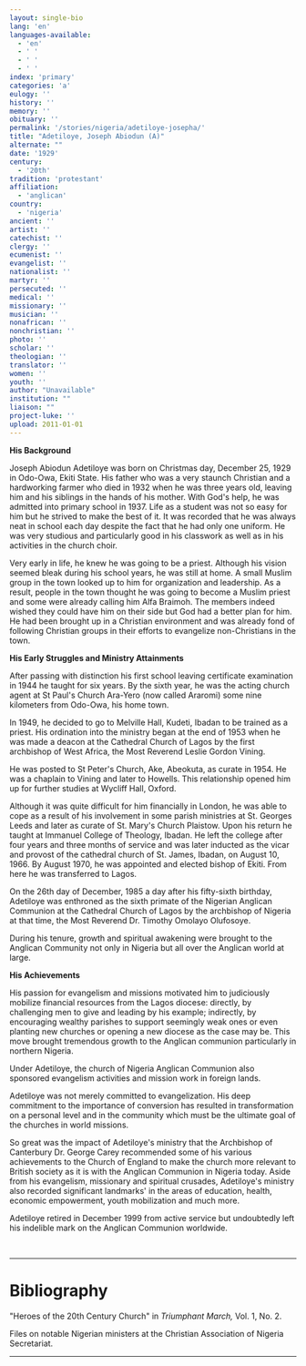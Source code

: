 ```yaml
---
layout: single-bio
lang: 'en'
languages-available:
  - 'en'
  - ' '
  - ' '
  - ' '
index: 'primary'
categories: 'a'
eulogy: ''
history: ''
memory: ''
obituary: ''
permalink: '/stories/nigeria/adetiloye-josepha/'
title: "Adetiloye, Joseph Abiodun (A)"
alternate: ""
date: '1929'
century:
  - '20th'
tradition: 'protestant'
affiliation:
  - 'anglican'
country:
  - 'nigeria'
ancient: ''
artist: ''
catechist: ''
clergy: ''
ecumenist: ''
evangelist: ''
nationalist: ''
martyr: ''
persecuted: ''
medical: ''
missionary: ''
musician: ''
nonafrican: ''
nonchristian: ''
photo: ''
scholar: ''
theologian: ''
translator: ''
women: ''
youth: ''
author: "Unavailable"
institution: ""
liaison: ""
project-luke: ''
upload: 2011-01-01
---
```




**His Background**

Joseph Abiodun Adetiloye was born on Christmas day, December 25, 1929 in Odo-Owa, Ekiti State. His father who was a very staunch Christian and a hardworking farmer who died in 1932 when he was three years old, leaving him and his siblings in the hands of his mother. With God's help, he was admitted into primary school in 1937. Life as a student was not so easy for him but he strived to make the best of it. It was recorded that he was always neat in school each day despite the fact that he had only one uniform. He was very studious and particularly good in his classwork as well as in his activities in the church choir.

Very early in life, he knew he was going to be a priest. Although his vision seemed bleak during his school years, he was still at home. A small Muslim group in the town looked up to him for organization and leadership. As a result, people in the town thought he was going to become a Muslim priest and some were already calling him Alfa Braimoh.  The members indeed wished they could have him on their side but God had a better plan for him. He had been brought up in a Christian environment and was already fond of following Christian groups in their efforts to evangelize non-Christians in the town.

**His Early Struggles and Ministry Attainments**

After passing with distinction his first school leaving certificate examination in 1944 he taught for six years.  By the sixth year, he was the acting church agent at St Paul's Church Ara-Yero (now called Araromi) some nine kilometers from Odo-Owa, his home town.

In 1949, he decided to go to Melville Hall, Kudeti, Ibadan to be trained as a priest. His ordination into the ministry began at the end of 1953 when he was made a deacon at the Cathedral Church of Lagos by the first archbishop of West Africa, the Most Reverend Leslie Gordon Vining.

He was posted to St Peter's Church, Ake, Abeokuta, as curate in 1954. He was a chaplain to Vining and later to Howells. This relationship opened him up for further studies at Wycliff Hall, Oxford.

Although it was quite difficult for him financially in London, he was able to cope as a result of his involvement in some parish ministries at St. Georges Leeds and later as curate of St. Mary's Church Plaistow. Upon his return he taught at Immanuel College of Theology, Ibadan. He left the college after four years and three months of service and was later inducted as the vicar and provost of the cathedral church of St. James, Ibadan, on August 10, 1966. By August 1970, he was appointed and elected bishop of Ekiti. From here he was transferred to Lagos.

On the 26th day of December, 1985 a day after his fifty-sixth birthday, Adetiloye was enthroned as the sixth primate of the Nigerian Anglican Communion at the Cathedral Church of Lagos by the archbishop of Nigeria at that time, the Most Reverend Dr. Timothy Omolayo Olufosoye.

During his tenure, growth and spiritual awakening were brought to the Anglican Community not only in Nigeria but all over the Anglican world at large.

**His Achievements**

His passion for evangelism and missions motivated him to judiciously mobilize financial resources from the Lagos diocese: directly, by challenging men to give and leading by his example; indirectly, by encouraging wealthy parishes to support seemingly weak ones or even planting new churches or opening a new diocese as the case may be. This move brought tremendous growth to the Anglican communion particularly in northern Nigeria.

Under Adetiloye, the church of Nigeria Anglican Communion also sponsored evangelism activities and mission work in foreign lands.

Adetiloye was not merely committed to evangelization.  His deep commitment to the importance of conversion has resulted in transformation on a personal level and in the community which must be the ultimate goal of the churches in world missions.

So great was the impact of Adetiloye's ministry that the Archbishop of Canterbury Dr. George Carey recommended some of his various achievements to the Church of England to make the church more relevant to British society as it is with the Anglican Communion in Nigeria today. Aside from his evangelism, missionary and spiritual crusades, Adetiloye's ministry also recorded significant landmarks' in the areas of education, health, economic empowerment, youth mobilization and much more.

Adetiloye retired in December 1999 from active service but undoubtedly left his indelible mark on the Anglican Communion worldwide.

&nbsp;

---

# Bibliography

"Heroes of the 20th Century Church" in *Triumphant March,* Vol. 1, No. 2.

Files on notable Nigerian ministers at the Christian Association of Nigeria Secretariat.

---